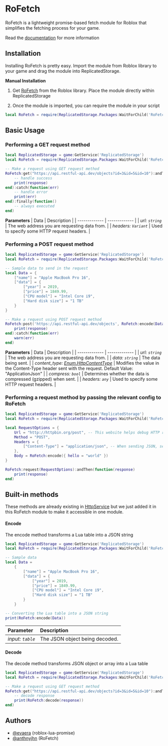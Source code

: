 
# RoFetch

RoFetch is a lightweight promise-based fetch module for Roblox that simplifies the fetching process for your game.

Read the [documentation](https://readme.so/editor) for more information




## Installation

Installing RoFetch is pretty easy. Import the module from Roblox library to your game and drag the module into ReplicatedStorage.

**Manual Installation**
1. Get [RoFetch](https://www.roblox.com/library/17412823952/RoFetch) from the Roblox library.
Place the module directly within ReplicatedStorage

2. Once the module is imported, you can require the module in your script

```lua
local RoFetch = require(ReplicatedStorage.Packages:WaitForChild('RoFetch'))
```
## Basic Usage

### Performing a **GET** request method
```lua
local ReplicatedStorage = game:GetService('ReplicatedStorage')
local RoFetch = require(ReplicatedStorage.Packages:WaitForChild('RoFetch'))

-- Make a request using GET request method
RoFetch:get("https://api.restful-api.dev/objects?id=3&id=5&id=10"):andThen(function(response)
	-- handle success
	print(response)
end):catch(function(err)
	-- handle error
	print(err)
end):finally(function()
	-- always executed
end)
```
**Parameters** 
| Data | Description |
| ------------- | ------------- |
| *url: `string`* | The web address you are requesting data from. |
| *headers: `Variant`* | Used to specify some HTTP request headers. |

### Performing a **POST** request method

```lua
local ReplicatedStorage = game:GetService('ReplicatedStorage')
local RoFetch = require(ReplicatedStorage.Packages:WaitForChild('RoFetch'))

-- Sample data to send in the request
local Data = {
	["name"] = "Apple MacBook Pro 16",
	["data"] = {
		["year"] = 2019,
		["price"] = 1849.99,
		["CPU model"] = "Intel Core i9",
		["Hard disk size"] = "1 TB"
	}
}

-- Make a request using POST request method
RoFetch:post('https://api.restful-api.dev/objects', RoFetch:encode(Data), Enum.HttpContentType.ApplicationJson, false):andThen(function(response)
	print(response)
end):catch(function(err)
	warn(err)
end)
```

**Parameters** 
| Data | Description |
| ------------- | ------------- |
| *url: `string`* | The web address you are requesting data from. |
| *data: `string`* | The data being sent. |
| *content_type: [Enum.HttpContentType](https://create.roblox.com/docs/reference/engine/enums/HttpContentType)* | Modifies the value in the Content-Type header sent with the request. Default Value: "ApplicationJson" |
| *compress: `bool`* | Determines whether the data is compressed (gzipped) when sent. |
| *headers: `any`* | Used to specify some HTTP request headers. |

### Performing a request method by passing the relevant **config** to RoFetch

```lua
local ReplicatedStorage = game:GetService('ReplicatedStorage')
local RoFetch = require(ReplicatedStorage.Packages:WaitForChild('RoFetch'))

local RequestOptions = {
	Url = "http://httpbin.org/post", -- This website helps debug HTTP requests
	Method = "POST",
	Headers = {
		["Content-Type"] = "application/json", -- When sending JSON, set this!
	},
	Body = RoFetch:encode({ hello = "world" })
}

RoFetch:request(RequestOptions):andThen(function(response)
	print(response)
end)
```



## Built-in methods

These methods are already existing in [HttpService](https://create.roblox.com/docs/reference/engine/classes/HttpService) but we just added it in this RoFetch module to make it accessible in one module.

#### Encode

The encode method transforms a Lua table into a JSON string 

```lua
local ReplicatedStorage = game:GetService('ReplicatedStorage')
local RoFetch = require(ReplicatedStorage.Packages:WaitForChild('RoFetch'))

-- Sample data
local Data = 
	{
		["name"] = "Apple MacBook Pro 16",
		["data"] = {
			["year"] = 2019,
			["price"] = 1849.99,
			["CPU model"] = "Intel Core i9",
			["Hard disk size"] = "1 TB"
		}
	}

-- Converting the Lua table into a JSON string
print(RoFetch:encode(Data))
```

| Parameter | Description                |
| :-------- | :------------------------- |
|*input: `table`* | The JSON object being decoded.|

 #### Decode

The decode method transforms JSON object or array into a Lua table 

```lua
local ReplicatedStorage = game:GetService('ReplicatedStorage')
local RoFetch = require(ReplicatedStorage.Packages:WaitForChild('RoFetch'))

-- Make a request using GET request method
RoFetch:get("https://api.restful-api.dev/objects?id=3&id=5&id=10"):andThen(function(response)
	-- decode response
	print(RoFetch:decode(response))
end)
```


## Authors

- [@evaera](https://github.com/evaera) (roblox-lua-promise)
- [@anthnyjhn](https://github.com/anthnyjhn) (RoFetch)

